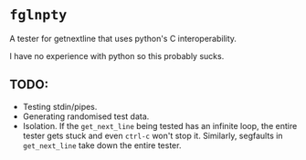 # `fglnpty`
A tester for getnextline that uses python's C interoperability.

I have no experience with python so this probably sucks.

## TODO:
- Testing stdin/pipes.
- Generating randomised test data.
- Isolation. If the `get_next_line` being tested has an infinite loop, the entire tester gets stuck and even `ctrl-c` won't stop it. Similarly, segfaults in `get_next_line` take down the entire tester.
